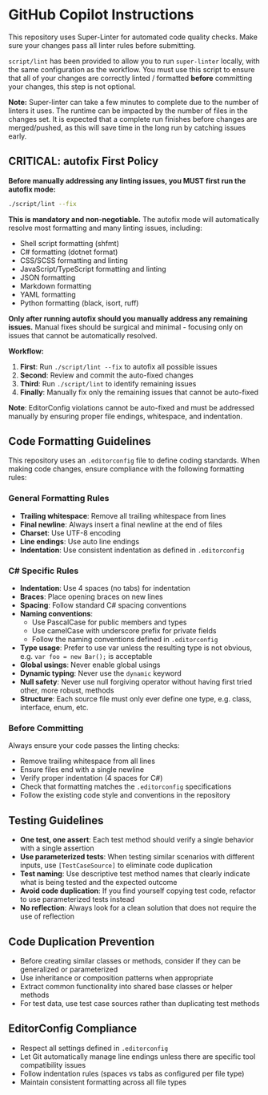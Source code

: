 # GitHub Copilot Instructions

This repository uses Super-Linter for automated code quality checks. Make sure your changes pass all linter rules before submitting.

`script/lint` has been provided to allow you to run `super-linter` locally, with the same configuration as the workflow. You must
use this script to ensure that all of your changes are correctly linted / formatted **before** committing your changes, this step
is not optional.

**Note:** Super-linter can take a few minutes to complete due to the number of linters it uses. The runtime can be impacted by the number of files in the changes set. It is expected that a complete run finishes before changes are merged/pushed, as this will save time in the long run by catching issues early.

## **CRITICAL: autofix First Policy**

**Before manually addressing any linting issues, you MUST first run the autofix mode:**

```bash
./script/lint --fix
```

**This is mandatory and non-negotiable.** The autofix mode will automatically resolve most formatting and many linting issues, including:

- Shell script formatting (shfmt)
- C# formatting (dotnet format)
- CSS/SCSS formatting and linting
- JavaScript/TypeScript formatting and linting
- JSON formatting
- Markdown formatting
- YAML formatting
- Python formatting (black, isort, ruff)

**Only after running autofix should you manually address any remaining issues.** Manual fixes should be surgical and minimal - focusing only on issues that cannot be automatically resolved.

**Workflow:**

1. **First**: Run `./script/lint --fix` to autofix all possible issues
2. **Second**: Review and commit the auto-fixed changes
3. **Third**: Run `./script/lint` to identify remaining issues
4. **Finally**: Manually fix only the remaining issues that cannot be auto-fixed

**Note**: EditorConfig violations cannot be auto-fixed and must be addressed manually by ensuring proper file endings, whitespace, and indentation.

## Code Formatting Guidelines

This repository uses an `.editorconfig` file to define coding standards. When making code changes, ensure compliance with the following formatting rules:

### General Formatting Rules

- **Trailing whitespace**: Remove all trailing whitespace from lines
- **Final newline**: Always insert a final newline at the end of files
- **Charset**: Use UTF-8 encoding
- **Line endings**: Use auto line endings
- **Indentation**: Use consistent indentation as defined in `.editorconfig`

### C# Specific Rules

- **Indentation**: Use 4 spaces (no tabs) for indentation
- **Braces**: Place opening braces on new lines
- **Spacing**: Follow standard C# spacing conventions
- **Naming conventions**:
  - Use PascalCase for public members and types
  - Use camelCase with underscore prefix for private fields
  - Follow the naming conventions defined in `.editorconfig`
- **Type usage**: Prefer to use var unless the resulting type is not obvious, e.g. `var foo = new Bar();` is acceptable
- **Global usings**: Never enable global usings
- **Dynamic typing**: Never use the `dynamic` keyword
- **Null safety**: Never use null forgiving operator without having first tried other, more robust, methods
- **Structure**: Each source file must only ever define one type, e.g. class, interface, enum, etc.

### Before Committing

Always ensure your code passes the linting checks:

- Remove trailing whitespace from all lines
- Ensure files end with a single newline
- Verify proper indentation (4 spaces for C#)
- Check that formatting matches the `.editorconfig` specifications
- Follow the existing code style and conventions in the repository

## Testing Guidelines

- **One test, one assert**: Each test method should verify a single behavior with a single assertion
- **Use parameterized tests**: When testing similar scenarios with different inputs, use `[TestCaseSource]` to eliminate code duplication
- **Test naming**: Use descriptive test method names that clearly indicate what is being tested and the expected outcome
- **Avoid code duplication**: If you find yourself copying test code, refactor to use parameterized tests instead
- **No reflection**: Always look for a clean solution that does not require the use of reflection

## Code Duplication Prevention

- Before creating similar classes or methods, consider if they can be generalized or parameterized
- Use inheritance or composition patterns when appropriate
- Extract common functionality into shared base classes or helper methods
- For test data, use test case sources rather than duplicating test methods

## EditorConfig Compliance

- Respect all settings defined in `.editorconfig`
- Let Git automatically manage line endings unless there are specific tool compatibility issues
- Follow indentation rules (spaces vs tabs as configured per file type)
- Maintain consistent formatting across all file types
